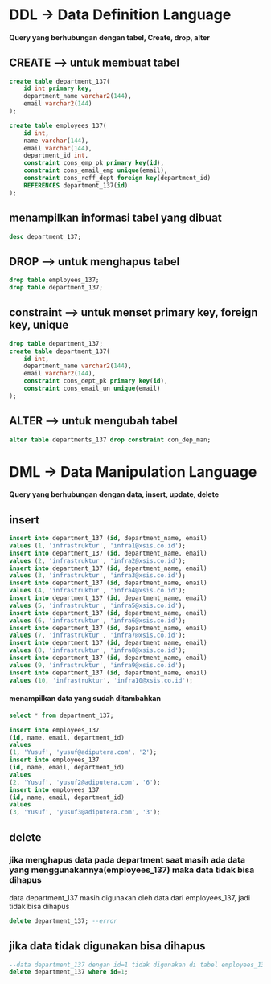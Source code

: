 # DDL -> Data Definition Language
#### Query yang berhubungan dengan tabel, Create, drop, alter

## CREATE --> untuk membuat tabel
```sql
create table department_137(
    id int primary key,
    department_name varchar2(144),
    email varchar2(144)
);

create table employees_137(
    id int,
    name varchar(144),
    email varchar(144),
    department_id int,
    constraint cons_emp_pk primary key(id),
    constraint cons_email_emp unique(email),
    constraint cons_reff_dept foreign key(department_id)
    REFERENCES department_137(id)
);
```

## menampilkan informasi tabel yang dibuat
```sql
desc department_137;
```

## DROP --> untuk menghapus tabel
```sql
drop table employees_137;
drop table department_137;
```

## constraint --> untuk menset primary key, foreign key, unique
```sql
drop table department_137;
create table department_137(
    id int,
    department_name varchar2(144),
    email varchar2(144),
    constraint cons_dept_pk primary key(id),
    constraint cons_email_un unique(email)
);
```

## ALTER --> untuk mengubah tabel
```sql
alter table departments_137 drop constraint con_dep_man;
```

# DML -> Data Manipulation Language
#### Query yang berhubungan dengan data, insert, update, delete
## insert
```sql
insert into department_137 (id, department_name, email)
values (1, 'infrastruktur', 'infra1@xsis.co.id');
insert into department_137 (id, department_name, email)
values (2, 'infrastruktur', 'infra2@xsis.co.id');
insert into department_137 (id, department_name, email)
values (3, 'infrastruktur', 'infra3@xsis.co.id');
insert into department_137 (id, department_name, email)
values (4, 'infrastruktur', 'infra4@xsis.co.id');
insert into department_137 (id, department_name, email)
values (5, 'infrastruktur', 'infra5@xsis.co.id');
insert into department_137 (id, department_name, email)
values (6, 'infrastruktur', 'infra6@xsis.co.id');
insert into department_137 (id, department_name, email)
values (7, 'infrastruktur', 'infra7@xsis.co.id');
insert into department_137 (id, department_name, email)
values (8, 'infrastruktur', 'infra8@xsis.co.id');
insert into department_137 (id, department_name, email)
values (9, 'infrastruktur', 'infra9@xsis.co.id');
insert into department_137 (id, department_name, email)
values (10, 'infrastruktur', 'infra10@xsis.co.id');
```

#### menampilkan data yang sudah ditambahkan
```sql
select * from department_137;
```

```sql
insert into employees_137
(id, name, email, department_id)
values
(1, 'Yusuf', 'yusuf@adiputera.com', '2');
insert into employees_137
(id, name, email, department_id)
values
(2, 'Yusuf', 'yusuf2@adiputera.com', '6');
insert into employees_137
(id, name, email, department_id)
values
(3, 'Yusuf', 'yusuf3@adiputera.com', '3');
```

## delete
### jika menghapus data pada department saat masih ada data yang menggunakannya(employees_137) maka data tidak bisa dihapus
data department_137 masih digunakan oleh data dari employees_137, jadi tidak bisa dihapus
```sql
delete department_137; --error
```

## jika data tidak digunakan bisa dihapus
```sql
--data department_137 dengan id=1 tidak digunakan di tabel employees_137
delete department_137 where id=1; 
```